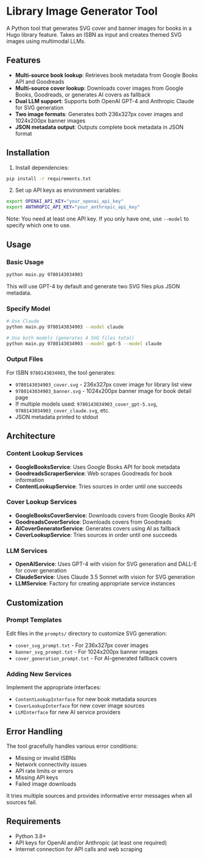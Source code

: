 # Library Image Generator Tool

A Python tool that generates SVG cover and banner images for books in a Hugo library feature. Takes an ISBN as input and creates themed SVG images using multimodal LLMs.

## Features

- **Multi-source book lookup**: Retrieves book metadata from Google Books API and Goodreads
- **Multi-source cover lookup**: Downloads cover images from Google Books, Goodreads, or generates AI covers as fallback
- **Dual LLM support**: Supports both OpenAI GPT-4 and Anthropic Claude for SVG generation
- **Two image formats**: Generates both 236x327px cover images and 1024x200px banner images
- **JSON metadata output**: Outputs complete book metadata in JSON format

## Installation

1. Install dependencies:
```bash
pip install -r requirements.txt
```

2. Set up API keys as environment variables:
```bash
export OPENAI_API_KEY="your_openai_api_key"
export ANTHROPIC_API_KEY="your_anthropic_api_key"
```

Note: You need at least one API key. If you only have one, use `--model` to specify which one to use.

## Usage

### Basic Usage
```bash
python main.py 9780143034903
```
This will use GPT-4 by default and generate two SVG files plus JSON metadata.

### Specify Model
```bash
# Use Claude
python main.py 9780143034903 --model claude

# Use both models (generates 4 SVG files total)
python main.py 9780143034903 --model gpt-5 --model claude
```

### Output Files

For ISBN `9780143034903`, the tool generates:
- `9780143034903_cover.svg` - 236x327px cover image for library list view
- `9780143034903_banner.svg` - 1024x200px banner image for book detail page
- If multiple models used: `9780143034903_cover_gpt-5.svg`, `9780143034903_cover_claude.svg`, etc.
- JSON metadata printed to stdout

## Architecture

### Content Lookup Services
- **GoogleBooksService**: Uses Google Books API for book metadata
- **GoodreadsScraperService**: Web scrapes Goodreads for book information
- **ContentLookupService**: Tries sources in order until one succeeds

### Cover Lookup Services  
- **GoogleBooksCoverService**: Downloads covers from Google Books API
- **GoodreadsCoverService**: Downloads covers from Goodreads
- **AICoverGeneratorService**: Generates covers using AI as fallback
- **CoverLookupService**: Tries sources in order until one succeeds

### LLM Services
- **OpenAIService**: Uses GPT-4 with vision for SVG generation and DALL-E for cover generation
- **ClaudeService**: Uses Claude 3.5 Sonnet with vision for SVG generation
- **LLMService**: Factory for creating appropriate service instances

## Customization

### Prompt Templates
Edit files in the `prompts/` directory to customize SVG generation:
- `cover_svg_prompt.txt` - For 236x327px cover images
- `banner_svg_prompt.txt` - For 1024x200px banner images  
- `cover_generation_prompt.txt` - For AI-generated fallback covers

### Adding New Services
Implement the appropriate interfaces:
- `ContentLookupInterface` for new book metadata sources
- `CoverLookupInterface` for new cover image sources
- `LLMInterface` for new AI service providers

## Error Handling

The tool gracefully handles various error conditions:
- Missing or invalid ISBNs
- Network connectivity issues
- API rate limits or errors
- Missing API keys
- Failed image downloads

It tries multiple sources and provides informative error messages when all sources fail.

## Requirements

- Python 3.8+
- API keys for OpenAI and/or Anthropic (at least one required)
- Internet connection for API calls and web scraping